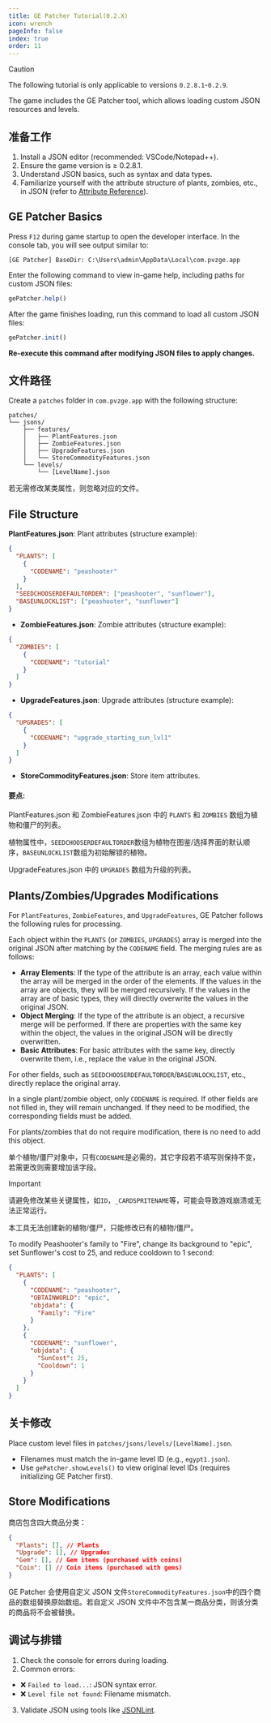 ```yaml
---
title: GE Patcher Tutorial(0.2.X)
icon: wrench
pageInfo: false
index: true
order: 11
---
```


<script setup>
    import { onMounted } from 'vue';
    onMounted(() => {
        (window.adsbygoogle = window.adsbygoogle || []).push({});
    })
</script>

> [!caution]
> The following tutorial is only applicable to versions `0.2.8.1`-`0.2.9`.

The game includes the GE Patcher tool, which allows loading custom JSON resources and levels.

## 准备工作

1. Install a JSON editor (recommended: VSCode/Notepad++).
2. Ensure the game version is ≥ 0.2.8.1.
3. Understand JSON basics, such as syntax and data types.
4. Familiarize yourself with the attribute structure of plants, zombies, etc., in JSON (refer to [Attribute Reference](format.md)).

<ins class="adsbygoogle"
style="display:block"
data-ad-client="ca-pub-7637695321442015"
data-ad-slot="3900516289"
data-ad-format="auto"
data-full-width-responsive="true"> </ins>

## GE Patcher Basics

Press `F12` during game startup to open the developer interface. In the console tab, you will see output similar to:

```
[GE Patcher] BaseDir: C:\Users\admin\AppData\Local\com.pvzge.app
```

Enter the following command to view in-game help, including paths for custom JSON files:

```javascript
gePatcher.help()
```

After the game finishes loading, run this command to load all custom JSON files:

```javascript
gePatcher.init()
```

**Re-execute this command after modifying JSON files to apply changes.**

## 文件路径

Create a `patches` folder in `com.pvzge.app` with the following structure:

```
patches/
└── jsons/
    ├── features/
    │   ├── PlantFeatures.json
    │   ├── ZombieFeatures.json
    │   ├── UpgradeFeatures.json
    │   └── StoreCommodityFeatures.json
    └── levels/
        └── [LevelName].json
```

若无需修改某类属性，则忽略对应的文件。

## File Structure

**PlantFeatures.json**: Plant attributes (structure example):

```json
{
  "PLANTS": [
    {
      "CODENAME": "peashooter"
    }
  ],
  "SEEDCHOOSERDEFAULTORDER": ["peashooter", "sunflower"],
  "BASEUNLOCKLIST": ["peashooter", "sunflower"]
}
```

- **ZombieFeatures.json**: Zombie attributes (structure example):

```json
{
  "ZOMBIES": [
    {
      "CODENAME": "tutorial"
    }
  ]
}
```

- **UpgradeFeatures.json**: Upgrade attributes (structure example):

```json
{
  "UPGRADES": [
    {
      "CODENAME": "upgrade_starting_sun_lvl1"
    }
  ]
}
```

- **StoreCommodityFeatures.json**: Store item attributes.

#### 要点:

PlantFeatures.json 和 ZombieFeatures.json 中的 `PLANTS` 和 `ZOMBIES` 数组为植物和僵尸的列表。

植物属性中，`SEEDCHOOSERDEFAULTORDER`数组为植物在图鉴/选择界面的默认顺序，`BASEUNLOCKLIST`数组为初始解锁的植物。

UpgradeFeatures.json 中的 `UPGRADES` 数组为升级的列表。

## Plants/Zombies/Upgrades Modifications

For `PlantFeatures`, `ZombieFeatures`, and `UpgradeFeatures`, GE Patcher follows the following rules for processing.

Each object within the `PLANTS` (or `ZOMBIES`, `UPGRADES`) array is merged into the original JSON after matching by the `CODENAME` field. The merging rules are as follows:

- **Array Elements**: If the type of the attribute is an array, each value within the array will be merged in the order of the elements. If the values in the array are objects, they will be merged recursively. If the values in the array are of basic types, they will directly overwrite the values in the original JSON.
- **Object Merging**: If the type of the attribute is an object, a recursive merge will be performed. If there are properties with the same key within the object, the values in the original JSON will be directly overwritten.
- **Basic Attributes**: For basic attributes with the same key, directly overwrite them, i.e., replace the value in the original JSON.

For other fields, such as `SEEDCHOOSERDEFAULTORDER`/`BASEUNLOCKLIST`, etc., directly replace the original array.

In a single plant/zombie object, only `CODENAME` is required. If other fields are not filled in, they will remain unchanged. If they need to be modified, the corresponding fields must be added.

For plants/zombies that do not require modification, there is no need to add this object.

单个植物/僵尸对象中，只有`CODENAME`是必需的，其它字段若不填写则保持不变，若需更改则需要增加该字段。

> [!important]
> 请避免修改某些关键属性，如`ID`，`_CARDSPRITENAME`等，可能会导致游戏崩溃或无法正常运行。
>
> 本工具无法创建新的植物/僵尸，只能修改已有的植物/僵尸。

To modify Peashooter's family to "Fire", change its background to "epic", set Sunflower's cost to 25, and reduce cooldown to 1 second:

```json
{
  "PLANTS": [
    {
      "CODENAME": "peashooter",
      "OBTAINWORLD": "epic",
      "objdata": {
        "Family": "Fire"
      }
    },
    {
      "CODENAME": "sunflower",
      "objdata": {
        "SunCost": 25,
        "Cooldown": 1
      }
    }
  ]
}
```

## 关卡修改

Place custom level files in `patches/jsons/levels/[LevelName].json`.

- Filenames must match the in-game level ID (e.g., `egypt1.json`).
- Use `gePatcher.showLevels()` to view original level IDs (requires initializing GE Patcher first).

## Store Modifications

商店包含四大商品分类：

```json
{
  "Plants": [], // Plants
  "Upgrade": [], // Upgrades
  "Gem": [], // Gem items (purchased with coins)
  "Coin": [] // Coin items (purchased with gems)
}
```

GE Patcher 会使用自定义 JSON 文件`StoreCommodityFeatures.json`中的四个商品的数组替换原始数组。若自定义 JSON 文件中不包含某一商品分类，则该分类的商品将不会被替换。

## 调试与排错

1. Check the console for errors during loading.
2. Common errors:
  - ❌ `Failed to load...`: JSON syntax error.
  - ❌ `Level file not found`: Filename mismatch.
3. Validate JSON using tools like [JSONLint](https://jsonlint.com/).
